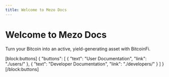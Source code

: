 ```yaml
---
title: Welcome to Mezo Docs
---
```

# Welcome to Mezo Docs

Turn your Bitcoin into an active, yield-generating asset with BitcoinFi.

[block:buttons]
{
    "buttons": [
        {
            "text": "User Documentation",
            "link": "./users/"
        },
        {
            "text": "Developer Documentation",
            "link": "./developers/"
        }
    ]
}
[/block:buttons]
